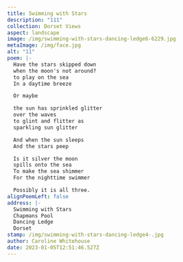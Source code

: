 ```yaml
---
title: Swimming with Stars
description: "111"
collection: Dorset Views
aspect: landscape
image: /img/swimming-with-stars-dancing-ledge6-6229.jpg
metaImage: /img/face.jpg
alt: "11"
poem: |-
  Have the stars skipped down
  when the moon's not around?
  to play on the sea 
  In a daytime breeze

  Or maybe

  the sun has sprinkled glitter
  over the waves
  to glint and flitter as
  sparkling sun glitter

  And when the sun sleeps
  And the stars peep

  Is it silver the moon 
  spills onto the sea
  To make the sea shimmer 
  For the nighttime swimmer

  Possibly it is all three.
alignPoemLeft: false
address: |-
  Swimming with Stars
  Chapmans Pool
  Dancing Ledge
  Dorset
stamp: /img/swimming-with-stars-dancing-ledge4-.jpg
author: Caroline Whitehouse
date: 2023-01-05T12:51:46.527Z
---
```

